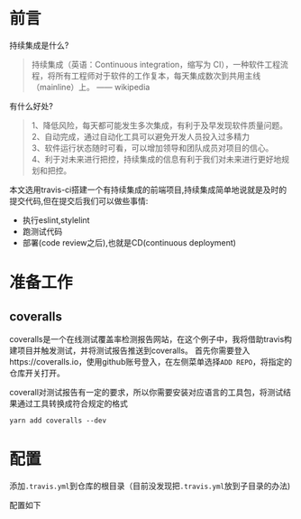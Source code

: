 
# 前言

持续集成是什么?
> 持续集成（英语：Continuous integration，缩写为 CI），一种软件工程流程，将所有工程师对于软件的工作复本，每天集成数次到共用主线（mainline）上。 —— wikipedia

有什么好处?
> 1、降低风险，每天都可能发生多次集成，有利于及早发现软件质量问题。  
2、自动完成，通过自动化工具可以避免开发人员投入过多精力  
3、软件运行状态随时可看，可以增加领导和团队成员对项目的信心。  
4、利于对未来进行把控，持续集成的信息有利于我们对未来进行更好地规划和把控。


本文选用travis-ci搭建一个有持续集成的前端项目,持续集成简单地说就是及时的提交代码,但在提交后我们可以做些事情:
- 执行eslint,stylelint
- 跑测试代码
- 部署(code review之后),也就是CD(continuous deployment)

# 准备工作

## coveralls

coveralls是一个在线测试覆盖率检测报告网站，在这个例子中，我将借助travis构建项目并触发测试，并将测试报告推送到coveralls。
首先你需要登入https://coveralls.io，使用github账号登入，在左侧菜单选择`ADD REPO`，将指定的仓库开关打开。

coverall对测试报告有一定的要求，所以你需要安装对应语言的工具包，将测试结果通过工具转换成符合规定的格式
```
yarn add coveralls --dev
```



# 配置

添加`.travis.yml`到仓库的根目录（目前没发现把`.travis.yml`放到子目录的办法)

配置如下
```

```

